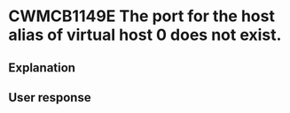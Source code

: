 # CWMCB1149E The port for the host alias of virtual host 0 does not exist.

## Explanation

## User response